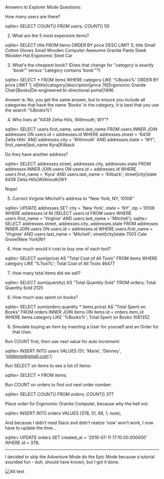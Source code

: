 Answers to Explorer Mode Questions:

How many users are there?

sqlite> SELECT COUNT(*) FROM users;
COUNT(*)
50

2) What are the 5 most expensive items?

sqlite> SELECT title FROM items ORDER BY price DESC LIMIT 5;
title
Small Cotton Gloves
Small Wooden Computer
Awesome Granite Pants
Sleek Wooden Hat
Ergonomic Steel Car

3) What's the cheapest book? (Does that change for "category is exactly 'book'" versus "category contains ‘book'"?)

sqlite> SELECT * FROM items WHERE category LIKE '%Books%' ORDER BY price LIMIT 1;
id|title|category|description|price
76|Ergonomic Granite Chair|Books|De-engineered bi-directional portal|1496

Answer is: No, you get the same answer, but to ensure you include all categories that have the name ‘Books’ in the category, it is best that you use the search ‘%Books%’!

4) Who lives at "6439 Zetta Hills, Willmouth, WY”?

sqlite> SELECT users.first_name, users.last_name FROM users INNER JOIN addresses ON users.id = addresses.id WHERE addresses.street = '6439 Zetta Hills' AND addresses.city = 'Willmouth' AND addresses.state = 'WY';
first_name|last_name
Kyra|Kilback

Do they have another address?

sqlite> SELECT addresses.street, addresses.city, addresses.state FROM addresses INNER JOIN users ON users.id = addresses.id WHERE users.first_name = 'Kyra' AND users.last_name = 'Kilback';
street|city|state
6439 Zetta Hills|Willmouth|WY

Nope!

5) Correct Virginie Mitchell's address to "New York, NY, 10108”

sqlite> UPDATE addresses SET city = 'New York', state = 'NY', zip = 10108 WHERE addresses.id IN (SELECT users.id FROM users WHERE users.first_name = 'Virginie' AND users.last_name = 'Mitchell');
sqlite> SELECT addresses.street, addresses.city, addresses.state FROM addresses INNER JOIN users ON users.id = addresses.id WHERE users.first_name = 'Virginie' AND users.last_name = 'Mitchell';
street|city|state
7503 Cale Grove|New York|NY

6) How much would it cost to buy one of each tool?

sqlite> SELECT sum(price) AS "Total Cost of All Tools"  FROM items WHERE category LIKE '%Tool%';
Total Cost of All Tools
46477

7) How many total items did we sell?

sqlite> SELECT sum(quantity) AS "Total Quantity Sold" FROM orders;
Total Quantity Sold
2125

8) How much was spent on books?

sqlite> SELECT sum(orders.quantity * items.price) AS "Total Spent on Books" FROM orders INNER JOIN items ON items.id = orders.item_id WHERE items.category LIKE '%Books%';
Total Spent on Books
1081352

9) Simulate buying an item by inserting a User for yourself and an Order for that User.

Run COUNT first, then use next value for auto increment:

sqlite> INSERT INTO users VALUES (51, 'Marie', 'Denney', ‘mldenne@gmail.com');

Run SELECT on items to see a list of items:

sqlite> SELECT * FROM items;

Run COUNT on orders to find out next order number:

sqlite> SELECT COUNT(*) FROM orders;
COUNT(*)
377

Place order for Ergonomic Granite Computer, because why the hell not:

sqlite> INSERT INTO orders VALUES (378, 51, 68, 1, now);                             

And because I didn’t read Slack and didn’t realize ‘now’ won’t work, I now have to update the time…

sqlite> UPDATE orders SET created_at = '2016-07-11 17:10:00.000000' WHERE id = 378;

--------------
I decided to skip the Adventure Mode do the Epic Mode because a tutorial sounded fun - duh, should have known, but I got it done.

![Alt text](/relative/path/to/screen_shot.jpg?raw=true "SQL Tutorial Screen Shot")
